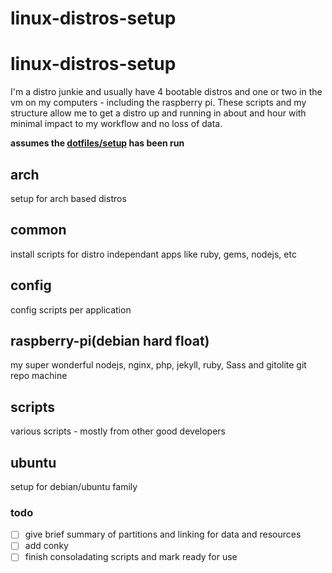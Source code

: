 linux-distros-setup
===================
linux-distros-setup
===================
I'm a distro junkie and usually have 4 bootable distros and one or two in the vm on my computers - including the raspberry pi. These scripts and my structure allow me to get a distro up and running in about and hour with minimal impact to my workflow and no loss of data. 

__assumes the [dotfiles/setup](https://github.com/rballen/dotfiles) has been run__

## arch
setup for arch based distros


    
## common
install scripts for distro independant apps like ruby, gems, nodejs, etc

## config
config scripts per application

## raspberry-pi(debian hard float)
my super wonderful nodejs, nginx, php, jekyll, ruby, Sass and gitolite git repo machine


## scripts
various scripts - mostly from other  good developers

## ubuntu
setup for debian/ubuntu family


### todo
- [ ] give brief summary of partitions and linking for data and resources
- [ ] add conky
- [ ] finish consoladating scripts and mark ready for use
